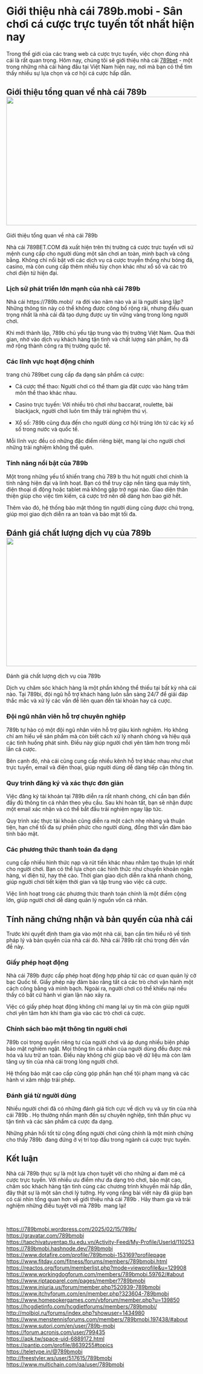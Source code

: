 <h1>Giới thiệu nh&agrave; c&aacute;i 789b.mobi - S&acirc;n chơi c&aacute; cược trực tuyến tốt nhất hiện nay</h1>

<p>Trong thế giới của c&aacute;c trang web c&aacute; cược trực tuyến, việc chọn đ&uacute;ng nh&agrave; c&aacute;i l&agrave; rất quan trọng. H&ocirc;m nay, ch&uacute;ng t&ocirc;i sẽ giới thiệu nh&agrave; c&aacute;i <a href="https://789b.mobi/">789bet</a> - một trong những nh&agrave; c&aacute;i h&agrave;ng đầu tại Việt Nam hiện nay, nơi m&agrave; bạn c&oacute; thể t&igrave;m thấy nhiều sự lựa chọn v&agrave; cơ hội c&aacute; cược hấp dẫn.</p>

<h2>Giới thiệu tổng quan về nh&agrave; c&aacute;i 789b<img src="https://lh7-rt.googleusercontent.com/docsz/AD_4nXfo6wT8wGu3cfmVrtbrGwiQQse1AORmRdEtDfAp9l0mS0yps9z_n-0JC_llHpVOxUYxdiUTGbR44bSt_FweH041yPeDuZf4543UIaaS38_Q9gaK7J7zFN-1_Zs-_xyQFMNosBFy?key=32q-TCNbXwxvNZ_1_myAMzBN" style="height:339px; width:602px" /></h2>

<p>Giới thiệu tổng quan về nh&agrave; c&aacute;i 789b</p>

<p>Nh&agrave; c&aacute;i 789BET.COM đ&atilde; xuất hiện tr&ecirc;n thị trường c&aacute; cược trực tuyến với sứ mệnh cung cấp cho người d&ugrave;ng một s&acirc;n chơi an to&agrave;n, minh bạch v&agrave; c&ocirc;ng bằng. Kh&ocirc;ng chỉ nổi bật với c&aacute;c dịch vụ c&aacute; cược truyền thống như b&oacute;ng đ&aacute;, casino, m&agrave; c&ograve;n cung cấp th&ecirc;m nhiều t&ugrave;y chọn kh&aacute;c như xổ số v&agrave; c&aacute;c tr&ograve; chơi điện tử hiện đại.</p>

<h3>Lịch sử ph&aacute;t triển lớn mạnh của nh&agrave; c&aacute;i 789b</h3>

<p>Nh&agrave; c&aacute;i https://789b.mobi/&nbsp; ra đời v&agrave;o năm n&agrave;o v&agrave; ai l&agrave; người s&aacute;ng lập? Những th&ocirc;ng tin n&agrave;y c&oacute; thể kh&ocirc;ng được c&ocirc;ng bố rộng r&atilde;i, nhưng điều quan trọng nhất l&agrave; nh&agrave; c&aacute;i đ&atilde; tạo dựng được uy t&iacute;n vững v&agrave;ng trong l&ograve;ng người chơi.</p>

<p>Khi mới th&agrave;nh lập, 789b chủ yếu tập trung v&agrave;o thị trường Việt Nam. Qua thời gian, nhờ v&agrave;o dịch vụ kh&aacute;ch h&agrave;ng tận t&igrave;nh v&agrave; chất lượng sản phẩm, họ đ&atilde; mở rộng th&agrave;nh c&ocirc;ng ra thị trường quốc tế.</p>

<h3>C&aacute;c lĩnh vực hoạt động ch&iacute;nh</h3>

<p>trang chủ 789bet cung cấp đa dạng sản phẩm c&aacute; cược:</p>

<ul>
	<li>
	<p>C&aacute; cược thể thao: Người chơi c&oacute; thể tham gia đặt cược v&agrave;o h&agrave;ng trăm m&ocirc;n thể thao kh&aacute;c nhau.</p>
	</li>
	<li>
	<p>Casino trực tuyến: Với nhiều tr&ograve; chơi như baccarat, roulette, b&agrave;i blackjack, người chơi lu&ocirc;n t&igrave;m thấy trải nghiệm th&uacute; vị.</p>
	</li>
	<li>
	<p>Xổ số: 789b cũng đưa đến cho người d&ugrave;ng cơ hội tr&uacute;ng lớn từ c&aacute;c kỳ xổ số trong nước v&agrave; quốc tế.</p>
	</li>
</ul>

<p>Mỗi lĩnh vực đều c&oacute; những đặc điểm ri&ecirc;ng biệt, mang lại cho người chơi những trải nghiệm kh&ocirc;ng thể qu&ecirc;n.</p>

<h3>T&iacute;nh năng nổi bật của 789b</h3>

<p>Một trong những yếu tố khiến trang chủ 789 b thu h&uacute;t người chơi ch&iacute;nh l&agrave; t&iacute;nh năng hiện đại v&agrave; linh hoạt. Bạn c&oacute; thể truy cập nền tảng qua m&aacute;y t&iacute;nh, điện thoại di động hoặc tablet m&agrave; kh&ocirc;ng gặp trở ngại n&agrave;o. Giao diện th&acirc;n thiện gi&uacute;p cho việc t&igrave;m kiếm, c&aacute; cược trở n&ecirc;n dễ d&agrave;ng hơn bao giờ hết.</p>

<p>Th&ecirc;m v&agrave;o đ&oacute;, hệ thống bảo mật th&ocirc;ng tin người d&ugrave;ng cũng được ch&uacute; trọng, gi&uacute;p mọi giao dịch diễn ra an to&agrave;n v&agrave; bảo mật tối đa.</p>

<h2>Đ&aacute;nh gi&aacute; chất lượng dịch vụ của 789b<img src="https://lh7-rt.googleusercontent.com/docsz/AD_4nXdDdxgSLqqMEkUBHQoOIVTissu99xxwb-F55iG9fP2hCQWqWkSB0IyX06wiSPuCQ2hOLLRz9nqQeaX3XXeI2gHM9kaouiqSm-pVfoQqKUMTdR_KQhFyVSW7cwAEWgIe41thHHIWPw?key=32q-TCNbXwxvNZ_1_myAMzBN" style="height:339px; width:602px" /></h2>

<p>Đ&aacute;nh gi&aacute; chất lượng dịch vụ của 789b</p>

<p>Dịch vụ chăm s&oacute;c kh&aacute;ch h&agrave;ng l&agrave; một phần kh&ocirc;ng thể thiếu tại bất kỳ nh&agrave; c&aacute;i n&agrave;o. Tại 789bi, đội ngũ hỗ trợ kh&aacute;ch h&agrave;ng lu&ocirc;n sẵn s&agrave;ng 24/7 để giải đ&aacute;p thắc mắc v&agrave; xử l&yacute; c&aacute;c vấn đề li&ecirc;n quan đến t&agrave;i khoản hay c&aacute; cược.</p>

<h3>Đội ngũ nh&acirc;n vi&ecirc;n hỗ trợ chuy&ecirc;n nghiệp</h3>

<p>789b tự h&agrave;o c&oacute; một đội ngũ nh&acirc;n vi&ecirc;n hỗ trợ gi&agrave;u kinh nghiệm. Họ kh&ocirc;ng chỉ am hiểu về sản phẩm m&agrave; c&ograve;n biết c&aacute;ch xử l&yacute; nhanh ch&oacute;ng v&agrave; hiệu quả c&aacute;c t&igrave;nh huống ph&aacute;t sinh. Điều n&agrave;y gi&uacute;p người chơi y&ecirc;n t&acirc;m hơn trong mỗi lần c&aacute; cược.</p>

<p>B&ecirc;n cạnh đ&oacute;, nh&agrave; c&aacute;i cũng cung cấp nhiều k&ecirc;nh hỗ trợ kh&aacute;c nhau như chat trực tuyến, email v&agrave; điện thoại, gi&uacute;p người d&ugrave;ng dễ d&agrave;ng tiếp cận th&ocirc;ng tin.</p>

<h3>Quy tr&igrave;nh đăng k&yacute; v&agrave; x&aacute;c thực đơn giản</h3>

<p>Việc đăng k&yacute; t&agrave;i khoản tại 789b diễn ra rất nhanh ch&oacute;ng, chỉ cần bạn điền đầy đủ th&ocirc;ng tin c&aacute; nh&acirc;n theo y&ecirc;u cầu. Sau khi ho&agrave;n tất, bạn sẽ nhận được một email x&aacute;c nhận v&agrave; c&oacute; thể bắt đầu trải nghiệm ngay lập tức.</p>

<p>Quy tr&igrave;nh x&aacute;c thực t&agrave;i khoản cũng diễn ra một c&aacute;ch nhẹ nh&agrave;ng v&agrave; thuận tiện, hạn chế tối đa sự phiền phức cho người d&ugrave;ng, đồng thời vẫn đảm bảo t&iacute;nh bảo mật.</p>

<h3>C&aacute;c phương thức thanh to&aacute;n đa dạng</h3>

<p>cung cấp nhiều h&igrave;nh thức nạp v&agrave; r&uacute;t tiền kh&aacute;c nhau nhằm tạo thuận lợi nhất cho người chơi. Bạn c&oacute; thể lựa chọn c&aacute;c h&igrave;nh thức như chuyển khoản ng&acirc;n h&agrave;ng, v&iacute; điện tử, hay thẻ c&agrave;o. Thời gian giao dịch diễn ra kh&aacute; nhanh ch&oacute;ng, gi&uacute;p người chơi tiết kiệm thời gian v&agrave; tập trung v&agrave;o việc c&aacute; cược.</p>

<p>Việc linh hoạt trong c&aacute;c phương thức thanh to&aacute;n ch&iacute;nh l&agrave; một điểm cộng lớn, gi&uacute;p người chơi dễ d&agrave;ng quản l&yacute; nguồn vốn c&aacute; nh&acirc;n.</p>

<h2>T&iacute;nh năng chứng nhận v&agrave; bản quyền của nh&agrave; c&aacute;i</h2>

<p>Trước khi quyết định tham gia v&agrave;o một nh&agrave; c&aacute;i, bạn cần t&igrave;m hiểu r&otilde; về t&iacute;nh ph&aacute;p l&yacute; v&agrave; bản quyền của nh&agrave; c&aacute;i đ&oacute;. Nh&agrave; c&aacute;i 789b rất ch&uacute; trọng đến vấn đề n&agrave;y.</p>

<h3>Giấy ph&eacute;p hoạt động</h3>

<p>Nh&agrave; c&aacute;i 789b được cấp ph&eacute;p hoạt động hợp ph&aacute;p từ c&aacute;c cơ quan quản l&yacute; cờ bạc Quốc tế. Giấy ph&eacute;p n&agrave;y đảm bảo rằng tất cả c&aacute;c tr&ograve; chơi vận h&agrave;nh một c&aacute;ch c&ocirc;ng bằng v&agrave; minh bạch. Ngo&agrave;i ra, người chơi c&oacute; thể khiếu nại nếu thấy c&oacute; bất cứ h&agrave;nh vi gian lận n&agrave;o xảy ra.</p>

<p>Việc c&oacute; giấy ph&eacute;p hoạt động kh&ocirc;ng chỉ mang lại uy t&iacute;n m&agrave; c&ograve;n gi&uacute;p người chơi y&ecirc;n t&acirc;m hơn khi tham gia v&agrave;o c&aacute;c tr&ograve; chơi c&aacute; cược.</p>

<h3>Ch&iacute;nh s&aacute;ch bảo mật th&ocirc;ng tin người chơi</h3>

<p>789b coi trọng quyền ri&ecirc;ng tư của người chơi v&agrave; &aacute;p dụng nhiều biện ph&aacute;p bảo mật nghi&ecirc;m ngặt. Mọi th&ocirc;ng tin c&aacute; nh&acirc;n của người d&ugrave;ng đều được m&atilde; h&oacute;a v&agrave; lưu trữ an to&agrave;n. Điều n&agrave;y kh&ocirc;ng chỉ gi&uacute;p bảo vệ dữ liệu m&agrave; c&ograve;n l&agrave;m tăng uy t&iacute;n của nh&agrave; c&aacute;i trong l&ograve;ng người chơi.</p>

<p>Hệ thống bảo mật cao cấp cũng g&oacute;p phần hạn chế tội phạm mạng v&agrave; c&aacute;c h&agrave;nh vi x&acirc;m nhập tr&aacute;i ph&eacute;p.</p>

<h3>Đ&aacute;nh gi&aacute; từ người d&ugrave;ng</h3>

<p>Nhiều người chơi đ&atilde; c&oacute; những đ&aacute;nh gi&aacute; t&iacute;ch cực về dịch vụ v&agrave; uy t&iacute;n của nh&agrave; c&aacute;i 789b . Họ thường nhấn mạnh đến sự chuy&ecirc;n nghiệp, tinh thần phục vụ tận t&igrave;nh v&agrave; c&aacute;c sản phẩm c&aacute; cược đa dạng.</p>

<p>Những phản hồi tốt từ cộng đồng người chơi cũng ch&iacute;nh l&agrave; một minh chứng cho thấy 789b&nbsp; đang đứng ở vị tr&iacute; top đầu trong ng&agrave;nh c&aacute; cược trực tuyến.</p>

<h2>Kết luận</h2>

<p>Nh&agrave; c&aacute;i 789b thực sự l&agrave; một lựa chọn tuyệt vời cho những ai đam m&ecirc; c&aacute; cược trực tuyến. Với nhiều ưu điểm như đa dạng tr&ograve; chơi, bảo mật cao, chăm s&oacute;c kh&aacute;ch h&agrave;ng tận t&igrave;nh c&ugrave;ng c&aacute;c chương tr&igrave;nh khuyến m&atilde;i hấp dẫn, đ&acirc;y thật sự l&agrave; một s&acirc;n chơi l&yacute; tưởng. Hy vọng rằng b&agrave;i viết n&agrave;y đ&atilde; gi&uacute;p bạn c&oacute; c&aacute;i nh&igrave;n tổng quan hơn về giới thiệu nh&agrave; c&aacute;i 789b . H&atilde;y tham gia v&agrave; trải nghiệm những điều tuyệt vời m&agrave; 789b&nbsp; mang lại!</p>

<p>&nbsp;</p>

<p><a href="https://789bmobi.wordpress.com/2025/02/15/789b/">https://789bmobi.wordpress.com/2025/02/15/789b/</a><br />
<a href="https://gravatar.com/789bmobi">https://gravatar.com/789bmobi</a><br />
<a href="https://tapchivatuyentap.tlu.edu.vn/Activity-Feed/My-Profile/UserId/110253">https://tapchivatuyentap.tlu.edu.vn/Activity-Feed/My-Profile/UserId/110253</a><br />
<a href="https://789bmobi.hashnode.dev/789bmobi">https://789bmobi.hashnode.dev/789bmobi</a><br />
<a href="https://www.dotafire.com/profile/789bmobi-153169?profilepage">https://www.dotafire.com/profile/789bmobi-153169?profilepage</a><br />
<a href="https://www.fitday.com/fitness/forums/members/789bmobi.html">https://www.fitday.com/fitness/forums/members/789bmobi.html</a><br />
<a href="https://reactos.org/forum/memberlist.php?mode=viewprofile&amp;u=129908">https://reactos.org/forum/memberlist.php?mode=viewprofile&amp;u=129908</a><br />
<a href="https://www.workingdogforum.com/members/789bmobi.59762/#about">https://www.workingdogforum.com/members/789bmobi.59762/#about</a><br />
<a href="https://www.riptapparel.com/pages/member?789bmobi">https://www.riptapparel.com/pages/member?789bmobi</a><br />
<a href="https://www.iniuria.us/forum/member.php?520939-789bmobi">https://www.iniuria.us/forum/member.php?520939-789bmobi</a><br />
<a href="https://www.itchyforum.com/en/member.php?323604-789bmobi">https://www.itchyforum.com/en/member.php?323604-789bmobi</a><br />
<a href="https://www.homepokergames.com/vbforum/member.php?u=139850">https://www.homepokergames.com/vbforum/member.php?u=139850</a><br />
<a href="https://hcgdietinfo.com/hcgdietforums/members/789bmobi/">https://hcgdietinfo.com/hcgdietforums/members/789bmobi/</a><br />
<a href="http://molbiol.ru/forums/index.php?showuser=1434980">http://molbiol.ru/forums/index.php?showuser=1434980</a><br />
<a href="https://www.menstennisforums.com/members/789bmobi.197438/#about">https://www.menstennisforums.com/members/789bmobi.197438/#about</a><br />
<a href="https://www.sutori.com/en/user/789b-mobi">https://www.sutori.com/en/user/789b-mobi</a><br />
<a href="https://forum.acronis.com/user/799435">https://forum.acronis.com/user/799435</a><br />
<a href="https://apk.tw/space-uid-6889172.html">https://apk.tw/space-uid-6889172.html</a><br />
<a href="https://pantip.com/profile/8639255#topics">https://pantip.com/profile/8639255#topics</a><br />
<a href="https://teletype.in/@789bmobi">https://teletype.in/@789bmobi</a><br />
<a href="http://freestyler.ws/user/517615/789bmobi">http://freestyler.ws/user/517615/789bmobi</a><br />
<a href="https://www.multichain.com/qa/user/789bmobi">https://www.multichain.com/qa/user/789bmobi</a></p>

